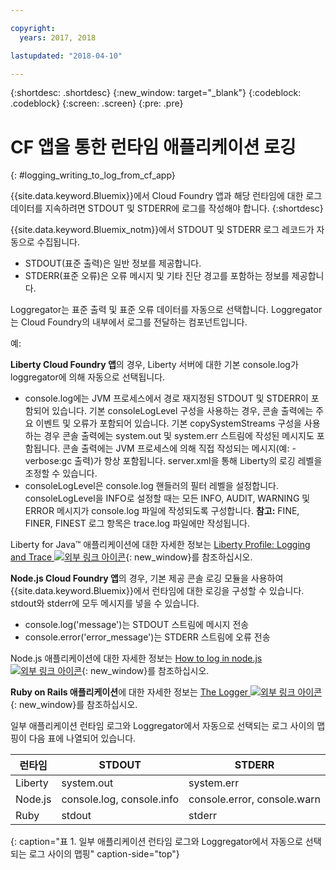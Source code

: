```yaml
---

copyright:
  years: 2017, 2018

lastupdated: "2018-04-10"

---
```



{:shortdesc: .shortdesc}
{:new_window: target="_blank"}
{:codeblock: .codeblock}
{:screen: .screen}
{:pre: .pre}

# CF 앱을 통한 런타임 애플리케이션 로깅
{: #logging_writing_to_log_from_cf_app}

{{site.data.keyword.Bluemix}}에서 Cloud Foundry 앱과 해당 런타임에 대한 로그 데이터를 지속하려면 STDOUT 및 STDERR에 로그를 작성해야 합니다. 
{:shortdesc}

{{site.data.keyword.Bluemix_notm}}에서 STDOUT 및 STDERR 로그 레코드가 자동으로 수집됩니다.

* STDOUT(표준 출력)은 일반 정보를 제공합니다.  
* STDERR(표준 오류)은 오류 메시지 및 기타 진단 경고를 포함하는 정보를 제공합니다. 

Loggregator는 표준 출력 및 표준 오류 데이터를 자동으로 선택합니다. Loggregator는 Cloud Foundry의 내부에서 로그를 전달하는 컴포넌트입니다. 

예: 

**Liberty Cloud Foundry 앱**의 경우, Liberty 서버에 대한 기본 console.log가 loggregator에 의해 자동으로 선택됩니다. 

* console.log에는 JVM 프로세스에서 경로 재지정된 STDOUT 및 STDERR이 포함되어 있습니다. 기본 consoleLogLevel 구성을 사용하는 경우, 콘솔 출력에는 주요 이벤트 및 오류가 포함되어 있습니다. 기본 copySystemStreams 구성을 사용하는 경우 콘솔 출력에는 system.out 및 system.err 스트림에 작성된 메시지도 포함됩니다. 콘솔 출력에는 JVM 프로세스에 의해 직접 작성되는 메시지(예: -verbose:gc 출력)가 항상 포함됩니다. server.xml을 통해 Liberty의 로깅 레벨을 조정할 수 있습니다.
* consoleLogLevel은 console.log 핸들러의 필터 레벨을 설정합니다. consoleLogLevel을 INFO로 설정할 때는 모든 INFO, AUDIT, WARNING 및 ERROR 메시지가 console.log 파일에 작성되도록 구성합니다. **참고:** FINE, FINER, FINEST 로그 항목은 trace.log 파일에만 작성됩니다.

Liberty for Java™ 애플리케이션에 대한 자세한 정보는 [Liberty Profile: Logging and Trace ![외부 링크 아이콘](../../../icons/launch-glyph.svg "외부 링크 아이콘")](http://www-01.ibm.com/support/knowledgecenter/was_beta_liberty/com.ibm.websphere.wlp.nd.multiplatform.doc/ae/rwlp_logging.html){: new_window}를 참조하십시오.

**Node.js Cloud Foundry 앱**의 경우, 기본 제공 콘솔 로깅 모듈을 사용하여 {{site.data.keyword.Bluemix}}에서 런타임에 대한 로깅을 구성할 수 있습니다. stdout와 stderr에 모두 메시지를 넣을 수 있습니다.

* console.log('message')는 STDOUT 스트림에 메시지 전송
* console.error('error_message')는 STDERR 스트림에 오류 전송

Node.js 애플리케이션에 대한 자세한 정보는 [How to log in node.js ![외부 링크 아이콘](../../../icons/launch-glyph.svg "외부 링크 아이콘")](https://docs.nodejitsu.com/articles/intermediate/how-to-log/){: new_window}를 참조하십시오.


**Ruby on Rails 애플리케이션**에 대한 자세한 정보는 [The Logger ![외부 링크 아이콘](../../../icons/launch-glyph.svg "외부 링크 아이콘")](http://guides.rubyonrails.org/debugging_rails_applications.html#the-logger){: new_window}를 참조하십시오.

일부 애플리케이션 런타임 로그와 Loggregator에서 자동으로 선택되는 로그 사이의 맵핑이 다음 표에 나열되어 있습니다.

| **런타임** |    **STDOUT**     | **STDERR** |
|-----------------|-------------------|-------------------|
| Liberty | system.out | system.err |
| Node.js | console.log, console.info | console.error, console.warn |
| Ruby | stdout| stderr |
{: caption="표 1. 일부 애플리케이션 런타임 로그와 Loggregator에서 자동으로 선택되는 로그 사이의 맵핑" caption-side="top"}


